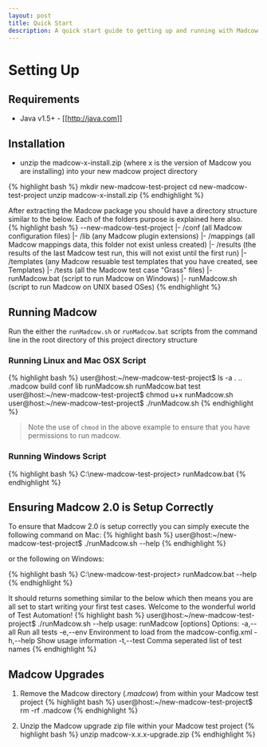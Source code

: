 ```yaml
---
layout: post
title: Quick Start
description: A quick start guide to getting up and running with Madcow
---
```


# Setting Up

## Requirements

* Java v1.5+ - [[http://java.com]]

## Installation

* unzip the madcow-x-install.zip (where x is the version of Madcow you are installing) into your new madcow project directory

{% highlight bash %}
mkdir new-madcow-test-project
cd new-madcow-test-project
unzip madcow-x-install.zip
{% endhighlight %}


After extracting the Madcow package you should have a directory structure similar to the below. Each of the folders purpose is explained here also.  
{% highlight bash %}
--new-madcow-test-project
|- /conf         (all Madcow configuration files)
|- /lib          (any Madcow plugin extensions)
|- /mappings     (all Madcow mappings data, this folder not exist unless created)
|- /results      (the results of the last Madcow test run, this will not exist until the first run)
|- /templates    (any Madcow resuable test templates that you have created, see Templates)
|- /tests        (all the Madcow test case "Grass" files)
|- runMadcow.bat (script to run Madcow on Windows)
|- runMadcow.sh  (script to run Madcow on UNIX based OSes) 
{% endhighlight %}


## Running Madcow
Run the either the `runMadcow.sh` or `runMadcow.bat` scripts from the command line in the root directory of this project directory structure

### Running Linux and Mac OSX Script
{% highlight bash %}
user@host:~/new-madcow-test-project$ ls -a
.  ..  .madcow  build  conf  lib  runMadcow.sh  runMadcow.bat  test
user@host:~/new-madcow-test-project$ chmod u+x runMadcow.sh
user@host:~/new-madcow-test-project$ ./runMadcow.sh
{% endhighlight %}

> Note the use of `chmod` in the above example to ensure that you have permissions to run madcow. 

### Running Windows Script
{% highlight bash %}
C:\new-madcow-test-project> runMadcow.bat
{% endhighlight %}

## Ensuring Madcow 2.0 is Setup Correctly 

To ensure that Madcow 2.0 is setup correctly you can simply execute the following command on Mac:
{% highlight bash %}
user@host:~/new-madcow-test-project$ ./runMadcow.sh --help
{% endhighlight %}

or the following on Windows: 

{% highlight bash %}
C:\new-madcow-test-project> runMadcow.bat --help
{% endhighlight %}

It should returns something similar to the below which then means you are all set to start writing your first test cases. Welcome to the wonderful world of Test Automation!
{% highlight bash %}
user@host:~/new-madcow-test-project$ ./runMadcow.sh --help
usage: runMadcow [options]
Options:
 -a,--all               Run all tests
 -e,--env <env-name>    Environment to load from the madcow-config.xml
 -h,--help              Show usage information
 -t,--test <testname>   Comma seperated list of test names
{% endhighlight %}


## Madcow Upgrades 

1. Remove the Madcow directory (_.madcow_) from within your Madcow test project
{% highlight bash %}
user@host:~/new-madcow-test-project$ rm -rf .madcow
{% endhighlight %}

2. Unzip the Madcow upgrade zip file within your Madcow test project
{% highlight bash %}
unzip madcow-x.x.x-upgrade.zip
{% endhighlight %}
